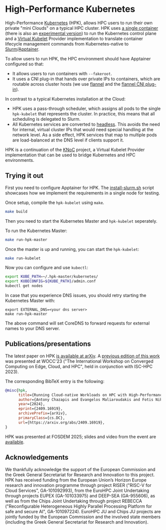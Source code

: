 # High-Performance Kubernetes

High-Performance [Kubernetes](https://kubernetes.io/) (HPK), allows HPC users to run their own private "mini Clouds" on
a typical HPC cluster. HPK uses [a single container](https://github.com/chazapis/kubernetes-from-scratch) (there is also an [experimental version](https://k3s.io)) to run the
Kubernetes control plane and a [Virtual Kubelet](https://github.com/virtual-kubelet/virtual-kubelet) Provider
implementation to translate container lifecycle management commands from Kubernetes-native
to [Slurm](https://slurm.schedmd.com/)/[Apptainer](https://github.com/apptainer/apptainer).

To allow users to run HPK, the HPC environment should have Apptainer configured so that:

* It allows users to run containers with `--fakeroot`.
* It uses a CNI plug-in that hands over private IPs to containers, which are routable across cluster hosts (we
  use [flannel](https://github.com/flannel-io/flannel) and
  the [flannel CNI plug-in](https://github.com/flannel-io/cni-plugin)).

In contrast to a typical Kubernetes installation at the Cloud:

* HPK uses a pass-through scheduler, which assigns all pods to the single `hpk-kubelet` that represents the cluster. In
  practice, this means that all scheduling is delegated to Slurm.
* All Kubernetes services are converted
  to [headless](https://kubernetes.io/docs/concepts/services-networking/service/#headless-services). This avoids the
  need for internal, virtual cluster IPs that would need special handling at the network level. As a side effect, HPK
  services that map to multiple pods are load-balanced at the DNS level if clients support it.

HPK is a continuation of the [KNoC](https://github.com/CARV-ICS-FORTH/knoc) project, a Virtual Kubelet Provider implementation that can be used to bridge Kubernetes and HPC environments.

## Trying it out

First you need to configure Apptainer for HPK. The [install-slurm.sh](deploy/aws/install-hpk-requirements.sh) script showcases how we implement the requirements in a single node for testing.

Once setup, compile the `hpk-kubelet` using `make`.

```bash
make build
```

Then you need to start the Kubernetes Master and `hpk-kubelet` seperately.

To run the Kubernetes Master:

```bash
make run-hpk-master
```

Once the master is up and running, you can start the `hpk-kubelet`:

```bash
make run-kubelet
```

Now you can configure and use `kubectl`:

```bash
export KUBE_PATH=~/.hpk-master/kubernetes/
export KUBECONFIG=${KUBE_PATH}/admin.conf
kubectl get nodes
```

In case that you experience DNS issues, you should retry starting the Kubernetes Master with:
```
export EXTERNAL_DNS=<your dns server>
make run-hpk-master
```

The above command will set CoreDNS to forward requests for external names to your DNS server.

## Publications/presentations

The latest paper on HPK [is available at arXiv](https://arxiv.org/abs/2409.16919). A [previous edition of this work](https://doi.org/10.1007/978-3-031-40843-4_14) was presented at WOCC'23 ("The International Workshop on Converged Computing on Edge, Cloud, and HPC", held in conjunction with ISC-HPC 2023).

The corresponding BibTeX entry is the following:
```bibtex
@misc{hpk,
      title={Running Cloud-native Workloads on HPC with High-Performance Kubernetes}, 
      author={Antony Chazapis and Evangelos Maliaroudakis and Fotis Nikolaidis and Manolis Marazakis and Angelos Bilas},
      year={2024},
      eprint={2409.16919},
      archivePrefix={arXiv},
      primaryClass={cs.DC},
      url={https://arxiv.org/abs/2409.16919}, 
}
```

HPK was presented at FOSDEM 2025; slides and video from the event are [available](https://fosdem.org/2025/schedule/event/fosdem-2025-5722-running-kubernetes-workloads-on-hpc-with-hpk/).

## Acknowledgements

We thankfully acknowledge the support of the European Commission and the Greek General Secretariat for Research and
Innovation to this project. HPK has received funding from the European Union’s Horizon Europe research and innovation programme through project RISER ("RISC-V for Cloud Services", GA-101092993), from the EuroHPC Joint Undertaking through projects EUPEX (GA-101033975) and DEEP-SEA (GA-955606), as well as from the Chips Joint Undertaking through project REBECCA ("Reconfigurable Heterogeneous Highly Parallel Processing Platform for safe and secure AI", GA-101097224). EuroHPC JU and Chips JU projects are jointly funded by the European Commission and the involved state members (including the Greek General Secretariat for Research and Innovation).
